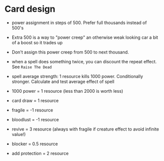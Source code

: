 # Card design

- power assignment in steps of 500. Prefer full thousands instead of 500's
- Extra 500 is a way to "power creep" an otherwise weak looking car a bit of a boost so it trades up
- Don't assign this power creep from 500 to next thousand.

- when a spell does something twice, you can discount the repeat effect. See `Raise The Dead`

- spell average strength: 1 resource kills 1000 power. Conditionally stronger. Calculate and test average effect of spell

- 1000 power = 1 resource (less than 2000 is worth less)
- card draw = 1 resource
- fragile = -1 resource
- bloodlust = -1 resource
- revive = 3 resource (always with fragile if creature effect to avoid infinite value!)
- blocker = 0.5 resource
- add protection = 2 resource
